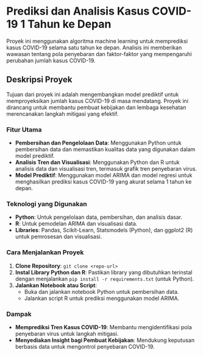 # Prediksi dan Analisis Kasus COVID-19 1 Tahun ke Depan

Proyek ini menggunakan algoritma machine learning untuk memprediksi kasus COVID-19 selama satu tahun ke depan. Analisis ini memberikan wawasan tentang pola penyebaran dan faktor-faktor yang mempengaruhi perubahan jumlah kasus COVID-19.

## Deskripsi Proyek
Tujuan dari proyek ini adalah mengembangkan model prediktif untuk memproyeksikan jumlah kasus COVID-19 di masa mendatang. Proyek ini dirancang untuk membantu pembuat kebijakan dan lembaga kesehatan merencanakan langkah mitigasi yang efektif.

### Fitur Utama
- **Pembersihan dan Pengelolaan Data**: Menggunakan Python untuk pembersihan data dan memastikan kualitas data yang digunakan dalam model prediktif.
- **Analisis Tren dan Visualisasi**: Menggunakan Python dan R untuk analisis data dan visualisasi tren, termasuk grafik tren penyebaran virus.
- **Model Prediktif**: Menggunakan model ARIMA dan model regresi untuk menghasilkan prediksi kasus COVID-19 yang akurat selama 1 tahun ke depan.

### Teknologi yang Digunakan
- **Python**: Untuk pengelolaan data, pembersihan, dan analisis dasar.
- **R**: Untuk pemodelan ARIMA dan visualisasi data.
- **Libraries**: Pandas, Scikit-Learn, Statsmodels (Python), dan ggplot2 (R) untuk pemrosesan dan visualisasi.

### Cara Menjalankan Proyek
1. **Clone Repository**: `git clone <repo-url>`
2. **Instal Library Python dan R**: Pastikan library yang dibutuhkan terinstal dengan menjalankan `pip install -r requirements.txt` (untuk Python).
3. **Jalankan Notebook atau Script**:
   - Buka dan jalankan notebook Python untuk pembersihan data.
   - Jalankan script R untuk prediksi menggunakan model ARIMA.

### Dampak
- **Memprediksi Tren Kasus COVID-19**: Membantu mengidentifikasi pola penyebaran virus untuk langkah mitigasi.
- **Menyediakan Insight bagi Pembuat Kebijakan**: Mendukung keputusan berbasis data untuk mengontrol penyebaran COVID-19.

